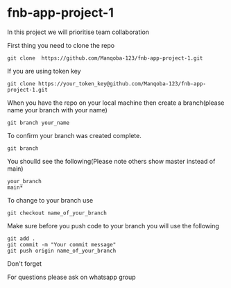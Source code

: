 # fnb-app-project-1
In this project we will prioritise team collaboration

First thing you need to clone the repo

```
git clone  https://github.com/Manqoba-123/fnb-app-project-1.git
```

If you are using token key 

```
git clone https://your_token_key@github.com/Manqoba-123/fnb-app-project-1.git 
```

When you have the repo on your local machine then create a branch(please name your branch with your name)

```
git branch your_name
```

To confirm your branch was created complete.

```
git branch
```

You shoulld see the following(Please note others show master instead of main) 


```
your_branch
main*
```

To change to your branch use

```
git checkout name_of_your_branch
```

Make sure before you push code to your branch you will use the following

```
git add .
git commit -m "Your commit message"
git push origin name_of_your_branch
```

Don't forget 

For questions please ask on whatsapp group